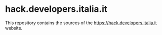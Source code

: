 # hack.developers.italia.it

This repository contains the sources of the https://hack.developers.italia.it website.
